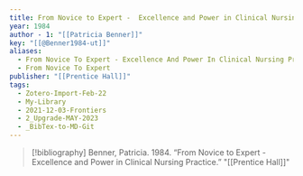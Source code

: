 ```yaml
---
title: From Novice to Expert -  Excellence and Power in Clinical Nursing Practice
year: 1984
author - 1: "[[Patricia Benner]]"
key: "[[@Benner1984-ut]]"
aliases:
  - From Novice To Expert - Excellence And Power In Clinical Nursing Practice
  - From Novice To Expert
publisher: "[[Prentice Hall]]"
tags:
  - Zotero-Import-Feb-22
  - My-Library
  - 2021-12-03-Frontiers
  - 2_Upgrade-MAY-2023
  - _BibTex-to-MD-Git
---
```


> [!bibliography]
> Benner, Patricia. 1984. “From Novice to Expert -  Excellence and Power in Clinical Nursing Practice.” "[[Prentice Hall]]"